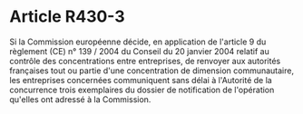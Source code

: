 # Article R430-3

Si la Commission européenne décide, en application de l'article 9 du règlement (CE) n° 139 / 2004 du Conseil du 20 janvier 2004 relatif au contrôle des concentrations entre entreprises, de renvoyer aux autorités françaises tout ou partie d'une concentration de dimension communautaire, les entreprises concernées communiquent sans délai                à l'Autorité de la concurrence trois exemplaires du dossier de notification de l'opération qu'elles ont adressé à la Commission.
